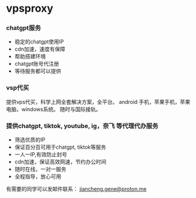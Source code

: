 # vpsproxy

### chatgpt服务

- 稳定的chatgpt使用IP
- cdn加速，速度有保障
- 帮助搭建环境
- chatgpt账号代注册
- 等待服务都可以提供

### vsp代买

提供vps代买，科学上网全套解决方案，全平台。 android 手机，苹果手机，苹果电脑，windows系统。 随时与国际接轨。

### 提供chatgpt, tiktok, youtube, ig，奈飞 等代理代办服务

- 筛选优质的IP
- 保证百分百可用于chatgpt, tiktok等服务
- 一人一IP,有效防止封号
- cdn加速，保证高效网速，节约办公时间
- 随时在线，一对一服务
- 全程指导，放心可用



有需要的同学可以发邮件联系： jiancheng.gene@proton.me
